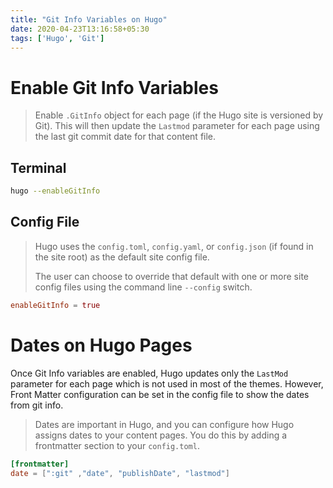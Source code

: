 ```yaml
---
title: "Git Info Variables on Hugo"
date: 2020-04-23T13:16:58+05:30
tags: ['Hugo', 'Git']
---
```


# Enable Git Info Variables
> Enable `.GitInfo` object for each page (if the Hugo site is versioned by Git). This will then update the `Lastmod` parameter for each page using the last git commit date for that content file.

## Terminal
```bash
hugo --enableGitInfo
```

## Config File
> Hugo uses the `config.toml`, `config.yaml`, or `config.json` (if found in the site root) as the default site config file.
> 
> The user can choose to override that default with one or more site config files using the command line `--config` switch.

```toml
enableGitInfo = true
```

# Dates on Hugo Pages
Once Git Info variables are enabled, Hugo updates only the `LastMod` parameter for each page which is not used in most of the themes. However, Front Matter configuration can be set in the config file to show the dates from git info.

> Dates are important in Hugo, and you can configure how Hugo assigns dates to your content pages. You do this by adding a frontmatter section to your `config.toml`.

```toml
[frontmatter]
date = [":git" ,"date", "publishDate", "lastmod"]
```